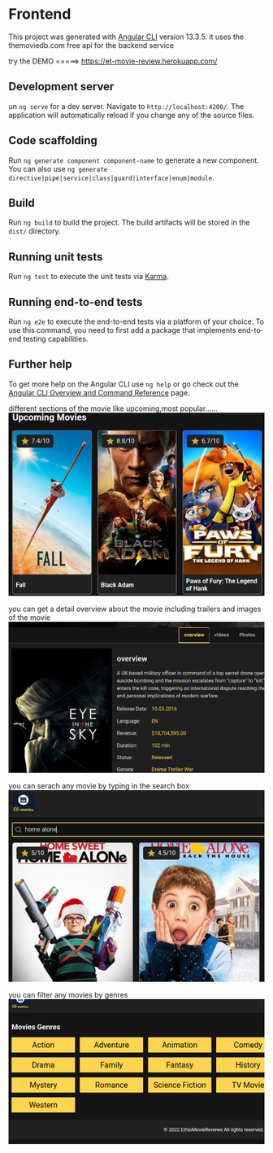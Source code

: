 # Frontend
This project was generated with [Angular CLI](https://github.com/angular/angular-cli) version 13.3.5.
it uses the themoviedb.com free api for the backend service

try the DEMO =====> https://et-movie-review.herokuapp.com/

## Development server
un `ng serve` for a dev server. Navigate to `http://localhost:4200/`. The application will automatically reload if you change any of the source files.

## Code scaffolding

Run `ng generate component component-name` to generate a new component. You can also use `ng generate directive|pipe|service|class|guard|interface|enum|module`.

## Build

Run `ng build` to build the project. The build artifacts will be stored in the `dist/` directory.

## Running unit tests

Run `ng test` to execute the unit tests via [Karma](https://karma-runner.github.io).

## Running end-to-end tests

Run `ng e2e` to execute the end-to-end tests via a platform of your choice. To use this command, you need to first add a package that implements end-to-end testing capabilities.

## Further help

To get more help on the Angular CLI use `ng help` or go check out the [Angular CLI Overview and Command Reference](https://angular.io/cli) page.

different sections of the movie like upcoming,most popular......
![](movie_review1.png)

you can get a detail overview about the movie including trailers and images of the movie
![](movie_review2.png)

you can serach any movie by typing in the search box 
![](movie_review3.png)

you can filter any movies by genres 
![](movie_review4.png)
